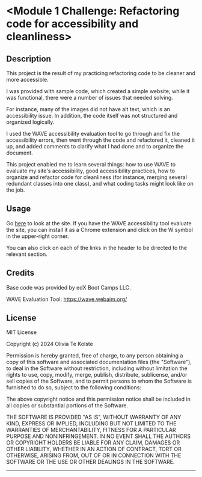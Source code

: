 # <Module 1 Challenge: Refactoring code for accessibility and cleanliness>

## Description

This project is the result of my practicing refactoring code to be cleaner and more accessible.

I was provided with sample code, which created a simple website; while it was functional, there were a number of issues that needed solving.

For instance, many of the images did not have alt text, which is an accessibility issue. In addition, the code itself was not structured and organized logically. 

I used the WAVE accessibility evaluation tool to go through and fix the accessibility errors, then went through the code and refactored it, cleaned it up, and added comments
to clarify what I had done and to organize the document.

This project enabled me to learn several things: how to use WAVE to evaluate my site's accessibility, good accessibility practices, how to organize and refactor code for 
cleanliness (for instance, merging several redundant classes into one class), and what coding tasks might look like on the job.


## Usage



Go  [here](https://otekolste.github.io/horiseon-code-refactor/) to look at the site.
If you have the WAVE accessibility tool evaluate the site, you can install it as a Chrome extension and click on the W symbol in the upper-right corner.

You can also click on each of the links in the header to be directed to the relevant section.

## Credits

Base code was provided by edX Boot Camps LLC.

WAVE Evaluation Tool: https://wave.webaim.org/

## License

MIT License

Copyright (c) 2024 Olivia Te Kolste

Permission is hereby granted, free of charge, to any person obtaining a copy
of this software and associated documentation files (the "Software"), to deal
in the Software without restriction, including without limitation the rights
to use, copy, modify, merge, publish, distribute, sublicense, and/or sell
copies of the Software, and to permit persons to whom the Software is
furnished to do so, subject to the following conditions:

The above copyright notice and this permission notice shall be included in all
copies or substantial portions of the Software.

THE SOFTWARE IS PROVIDED "AS IS", WITHOUT WARRANTY OF ANY KIND, EXPRESS OR
IMPLIED, INCLUDING BUT NOT LIMITED TO THE WARRANTIES OF MERCHANTABILITY,
FITNESS FOR A PARTICULAR PURPOSE AND NONINFRINGEMENT. IN NO EVENT SHALL THE
AUTHORS OR COPYRIGHT HOLDERS BE LIABLE FOR ANY CLAIM, DAMAGES OR OTHER
LIABILITY, WHETHER IN AN ACTION OF CONTRACT, TORT OR OTHERWISE, ARISING FROM,
OUT OF OR IN CONNECTION WITH THE SOFTWARE OR THE USE OR OTHER DEALINGS IN THE
SOFTWARE.

---
